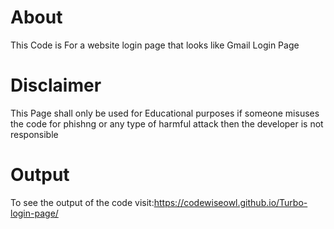 # About
This Code is For a website login page that looks like
Gmail Login Page

# Disclaimer
This Page shall only be used for Educational purposes
if someone misuses the code for phishng or any type of harmful 
attack then the developer is not responsible 


# Output
To see the output of the code
visit:https://codewiseowl.github.io/Turbo-login-page/
